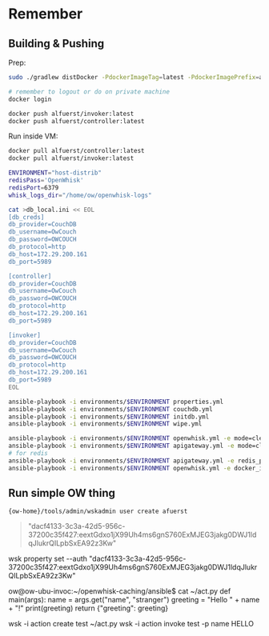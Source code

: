 # Remember

## Building & Pushing

Prep:
```bash
sudo ./gradlew distDocker -PdockerImageTag=latest -PdockerImagePrefix=alfuerst

# remember to logout or do on private machine
docker login

docker push alfuerst/invoker:latest
docker push alfuerst/controller:latest
```

Run inside VM:
```bash
docker pull alfuerst/controller:latest
docker pull alfuerst/invoker:latest

ENVIRONMENT="host-distrib"
redisPass='OpenWhisk'
redisPort=6379
whisk_logs_dir="/home/ow/openwhisk-logs"

cat >db_local.ini << EOL
[db_creds]
db_provider=CouchDB
db_username=OwCouch
db_password=OWCOUCH
db_protocol=http
db_host=172.29.200.161
db_port=5989

[controller]
db_provider=CouchDB
db_username=OwCouch
db_password=OWCOUCH
db_protocol=http
db_host=172.29.200.161
db_port=5989

[invoker]
db_provider=CouchDB
db_username=OwCouch
db_password=OWCOUCH
db_protocol=http
db_host=172.29.200.161
db_port=5989
EOL

ansible-playbook -i environments/$ENVIRONMENT properties.yml
ansible-playbook -i environments/$ENVIRONMENT couchdb.yml
ansible-playbook -i environments/$ENVIRONMENT initdb.yml
ansible-playbook -i environments/$ENVIRONMENT wipe.yml

ansible-playbook -i environments/$ENVIRONMENT openwhisk.yml -e mode=clean -e OPENWHISK_TMP_DIR=$whisk_logs_dir
ansible-playbook -i environments/$ENVIRONMENT apigateway.yml -e mode=clean
# for redis
ansible-playbook -i environments/$ENVIRONMENT apigateway.yml -e redis_port=$redisPort -e redis_pass=$redisPass
ansible-playbook -i environments/$ENVIRONMENT openwhisk.yml -e docker_image_tag=latest -e docker_image_prefix=alfuerst -e invoker_user_memory="40G" -e controller_loadbalancer_invoker_cores=4 -e invoker_use_runc=false -e controller_loadbalancer_invoker_c=1.5 -e controller_loadbalancer_redis_password=$redisPass -e controller_loadbalancer_redis_port=$redisPort -e invoker_redis_password=$redisPass -e invoker_redis_port=$redisPort -e limit_invocations_per_minute=10000 -e limit_invocations_concurrent=10000 -e limit_fires_per_minute=10000 -e limit_sequence_max_length=10000 -e controller_loadstrategy="LoadAvg" -e controller_algorithm="ConsistentCache" -e OPENWHISK_TMP_DIR=$whisk_logs_dir -e controller_loadbalancer_invoker_boundedceil=1.2  -e invoker_eviction_strategy="GD" -e controller_loadbalancer_spi="org.apache.openwhisk.core.loadBalancer.RandomForwardLoadBalancer"  -e invoker_parallel_runs=100 -e controller_horizscale=false -e invoker_idle_container=60minutes
```

## Run simple OW thing

`{ow-home}/tools/admin/wskadmin user create afuerst`
> "dacf4133-3c3a-42d5-956c-37200c35f427:eextGdxo1jX99Uh4ms6gnS760ExMJEG3jakg0DWJ1ldqJlukrQILpbSxEA92z3Kw"

wsk property set --auth "dacf4133-3c3a-42d5-956c-37200c35f427:eextGdxo1jX99Uh4ms6gnS760ExMJEG3jakg0DWJ1ldqJlukrQILpbSxEA92z3Kw"

ow@ow-ubu-invoc:~/openwhisk-caching/ansible$ cat ~/act.py 
def main(args):
   name = args.get("name", "stranger")
   greeting = "Hello " + name + "!"
   print(greeting)
   return {"greeting": greeting}


wsk -i action create test ~/act.py 
wsk -i action invoke test -p name HELLO
